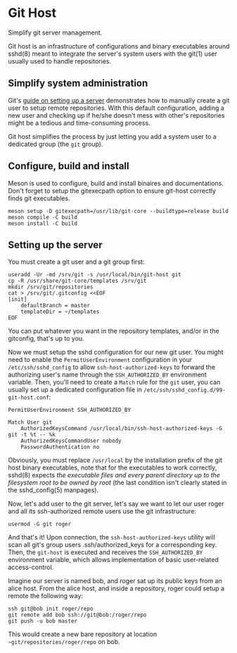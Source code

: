 # Git Host

Simplify git server management.

Git host is an infrastructure of configurations and binary executables around sshd(8) meant to integrate
the server's system users with the git(1) user usually used to handle repositories.

## Simplify system administration

Git's [guide on setting up a server](https://git-scm.com/book/en/v2/Git-on-the-Server-Setting-Up-the-Server) demonstrates how to manually create a git user to setup remote repositories.
With this default configuration, adding a new user and checking up if he/she doesn't mess with other's repositories might be a tedious and time-consuming process.

Git host simplifies the process by just letting you add a system user to a dedicated group (the `git` group).

## Configure, build and install

Meson is used to configure, build and install binaires and documentations.
Don't forget to setup the gitexecpath option to ensure git-host correctly finds git executables.
```
meson setup -D gitexecpath=/usr/lib/git-core --buildtype=release build
meson compile -C build
meson install -C build
```

## Setting up the server

You must create a git user and a git group first:
```
useradd -Ur -md /srv/git -s /usr/local/bin/git-host git
cp -R /usr/share/git-core/templates /srv/git
mkdir /srv/git/repositories
cat > /srv/git/.gitconfig <<EOF
[init]
	defaultBranch = master
	templateDir = ~/templates
EOF
```
You can put whatever you want in the repository templates, and/or in the gitconfig, that's up to you.

Now we must setup the sshd configuration for our new git user.
You might need to enable the `PermitUserEnvironment` configuration in your `/etc/ssh/sshd_config`
to allow `ssh-host-authorized-keys` to forward the authorizing user's name through the `SSH_AUTHORIZED_BY` environment variable.
Then, you'll need to create a `Match` rule for the `git` user, you can usually set up a dedicated configuration file in `/etc/ssh/sshd_config.d/99-git-host.conf`:
```
PermitUserEnvironment SSH_AUTHORIZED_BY

Match User git
	AuthorizedKeysCommand /usr/local/bin/ssh-host-authorized-keys -G git -t %t -- %k
	AuthorizedKeysCommandUser nobody
	PasswordAuthentication no
```
Obviously, you must replace `/usr/local` by the installation prefix of the git host binary executables, note that for the executables to work correctly,
sshd(8) expects *the executable files and every parent directory up to the filesystem root to be owned by root* (the last condition isn't clearly stated in the sshd\_config(5) manpages).

Now, let's add user to the git server, let's say we want to let our user roger and all its ssh-authorized remote users use the git infrastructure:
```
usermod -G git roger
```
And that's it! Upon connection, the `ssh-host-authorized-keys` utility will scan all git's group users .ssh/authorized\_keys for a corresponding key.
Then, the `git-host` is executed and receives the `SSH_AUTHORIZED_BY` environment variable, which allows implementation of basic user-related access-control.

Imagine our server is named bob, and roger sat up its public keys from an alice host. From the alice host, and inside a repository, roger could setup a remote the following way:
```
ssh git@bob init roger/repo
git remote add bob ssh://git@bob:/roger/repo
git push -u bob master
```
This would create a new bare repository at location `~git/repositories/roger/repo` on bob.
